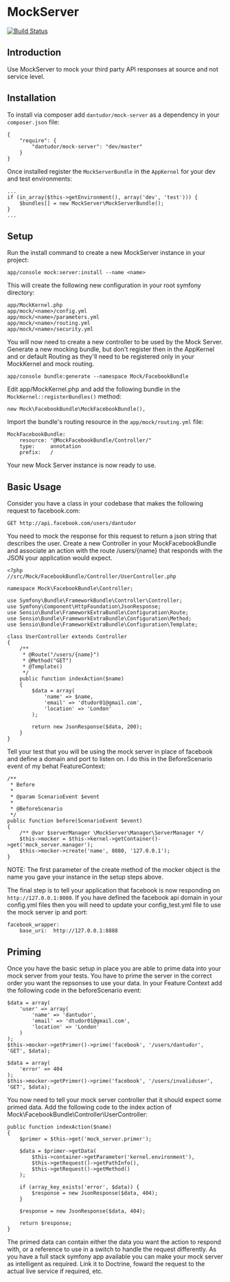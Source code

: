 MockServer
==========
[![Build Status](https://secure.travis-ci.org/dantudor/MockServer.png)](http://travis-ci.org/dantudor/MockServer)

Introduction
---

Use MockServer to mock your third party API responses at source and not service level.

Installation
---

To install via composer add ``dantudor/mock-server`` as a dependency in your ``composer.json`` file:

    {
        "require": {
            "dantudor/mock-server": "dev/master"
        }
    }

Once installed register the ``MockServerBundle`` in the ``AppKernel`` for your dev and test environments:

    ...
    if (in_array($this->getEnvironment(), array('dev', 'test'))) {
        $bundles[] = new MockServer\MockServerBundle();
    }
    ...


Setup
---

Run the install command to create a new MockServer instance in your project:
    
    app/console mock:server:install --name <name>

This will create the following new configuration in your root symfony directory:

    app/MockKernel.php
    app/mock/<name>/config.yml
    app/mock/<name>/parameters.yml
    app/mock/<name>/routing.yml
    app/mock/<name>/security.yml
    
You will now need to create a new controller to be used by the Mock Server. Generate a new mocking bundle, but don't register then in the AppKernel and or default Routing as they'll need to be registered only in your MockKernel and mock routing.

    app/console bundle:generate --namespace Mock/FacebookBundle

Edit app/MockKernel.php and add the following bundle in the ``MockKernel::registerBundles()`` method:
 
    new Mock\FacebookBundle\MockFacebookBundle(),

Import the bundle's routing resource in the ``app/mock/routing.yml`` file:

    MockFacebookBundle:
        resource: "@MockFacebookBundle/Controller/"
        type:     annotation
        prefix:   /


Your new Mock Server instance is now ready to use.


Basic Usage
---
Consider you have a class in your codebase that makes the following request to facebook.com:

    GET http://api.facebook.com/users/dantudor   

You need to mock the response for this request to return a json string that describes the user.
Create a new Controller in your MockFacebookBundle and associate an action with the route /users/{name} that responds with the JSON your application would expect.
    
    <?php
    //src/Mock/FacebookBundle/Controller/UserController.php
    
    namespace Mock\FacebookBundle\Controller;

    use Symfony\Bundle\FrameworkBundle\Controller\Controller;
    use Symfony\Component\HttpFoundation\JsonResponse;
    use Sensio\Bundle\FrameworkExtraBundle\Configuration\Route;
    use Sensio\Bundle\FrameworkExtraBundle\Configuration\Method;
    use Sensio\Bundle\FrameworkExtraBundle\Configuration\Template;
    
    class UserController extends Controller
    {
        /**
         * @Route("/users/{name}")
         * @Method("GET")
         * @Template()
         */
        public function indexAction($name)
        {
            $data = array(
                'name' => $name,
                'email' => 'dtudor01@gmail.com',
                'location' => 'London'
            );
            
            return new JsonResponse($data, 200);
        }
    }

Tell your test that you will be using the mock server in place of facebook and define a domain and port to listen on.
I do this in the BeforeScenario event of my behat FeatureContext:

    /**
     * Before
     *
     * @param ScenarioEvent $event
     *
     * @BeforeScenario
     */
    public function before(ScenarioEvent $event)
    {
        /** @var $serverManager \MockServer\Manager\ServerManager */
        $this->mocker = $this->kernel->getContainer()->get('mock_server.manager');
        $this->mocker->create('name', 8080, '127.0.0.1');
    }

NOTE: The first parameter of the create method of the mocker object is the name you gave your instance in the setup steps above.

The final step is to tell your application that facebook is now responding on ``http://127.0.0.1:8080``. If you have defined the facebook api domain in your config.yml files then you will need to update your config_test.yml file to use the mock server ip and port:

    facebook_wrapper:
        base_uri:  http://127.0.0.1:8888

Priming
---
Once you have the basic setup in place you are able to prime data into your mock server from your tests. 
You have to prime the server in the correct order you want the repsonses to use your data.
In your Feature Context add the following code in the beforeScenario event:

    $data = array(
        'user' => array(
            'name' => 'dantudor', 
            'email' => 'dtudor01@gmail.com', 
            'location' => 'London'
        )
    );
    $this->mocker->getPrimer()->prime('facebook', '/users/dantudor', 'GET', $data);

    $data = array(
        'error' => 404
    );
    $this->mocker->getPrimer()->prime('facebook', '/users/invaliduser', 'GET', $data);
    
You now need to tell your mock server controller that it should expect some primed data. Add the following code to the index action of Mock\FacebookBundle\Controller\UserController:

    public function indexAction($name)
    {
        $primer = $this->get('mock_server.primer');

        $data = $primer->getData(
            $this->container->getParameter('kernel.environment'),
            $this->getRequest()->getPathInfo(),
            $this->getRequest()->getMethod()
        );
        
        if (array_key_exists('error', $data)) {
            $response = new JsonResponse($data, 404);
        }
        
        $response = new JsonResponse($data, 404);
        
        return $response;
    }

The primed data can contain either the data you want the action to respond with, or a reference to use in a switch to handle the request differently.
As you have a full stack symfony app available you can make your mock server as intelligent as required. 
Link it to Doctrine, foward the request to the actual live service if required, etc.



